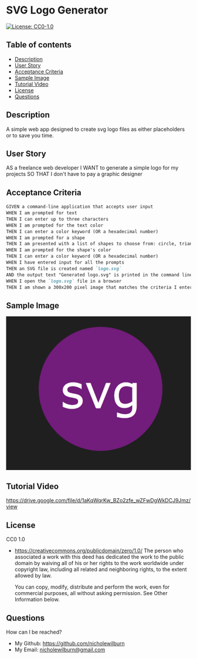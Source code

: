 # SVG Logo Generator 
[![License: CC0-1.0](https://licensebuttons.net/l/zero/1.0/80x15.png)](http://creativecommons.org/publicdomain/zero/1.0/)

## Table of contents
* [Description](#description)
* [User Story](#installIns)
* [Acceptance Criteria](#usage)
* [Sample Image](#contribution)
* [Tutorial Video](#testIns)
* [License](#license)
* [Questions](#questions)

<a name="description"></a>
## Description 
A simple web app designed to create svg logo files as either placeholders or to save you time.

<a name="installIns"></a>
## User Story 
AS a freelance web developer
I WANT to generate a simple logo for my projects
SO THAT I don't have to pay a graphic designer

<a name="usage"></a>
## Acceptance Criteria 

```md
GIVEN a command-line application that accepts user input
WHEN I am prompted for text
THEN I can enter up to three characters
WHEN I am prompted for the text color
THEN I can enter a color keyword (OR a hexadecimal number)
WHEN I am prompted for a shape
THEN I am presented with a list of shapes to choose from: circle, triangle, and square
WHEN I am prompted for the shape's color
THEN I can enter a color keyword (OR a hexadecimal number)
WHEN I have entered input for all the prompts
THEN an SVG file is created named `logo.svg`
AND the output text "Generated logo.svg" is printed in the command line
WHEN I open the `logo.svg` file in a browser
THEN I am shown a 300x200 pixel image that matches the criteria I entered
```

<a name="contribution"></a>
## Sample Image

<img src="sampleLogo.png">

<a name="testIns"></a>
## Tutorial Video

https://drive.google.com/file/d/1aKqWqrKw_BZo2zfe_wZFwDgWkDCJ9Jmz/view

<a name="license"></a>
## License
CC0 1.0
- https://creativecommons.org/publicdomain/zero/1.0/
    The person who associated a work with this deed has dedicated the work to the public domain by waiving all of his or her rights to the work worldwide under copyright law, including all related and neighboring rights, to the extent allowed by law.

    You can copy, modify, distribute and perform the work, even for commercial purposes, all without asking permission. See Other Information below.

<a name="questions"></a>   
## Questions
How can I be reached?
- My Github: https://github.com/nicholewilburn
- My Email: nicholewilburn@gmail.com
